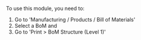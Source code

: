 To use this module, you need to:

1.  Go to 'Manufacturing / Products / Bill of Materials'
2.  Select a BoM and
3.  Go to 'Print \> BoM Structure (Level 1)'
